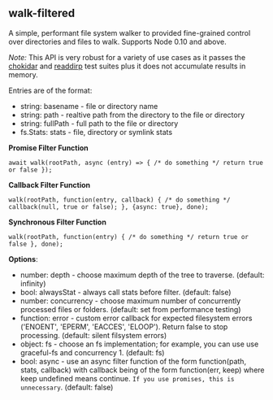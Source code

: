 ## walk-filtered

A simple, performant file system walker to provided fine-grained control over directories and files to walk. Supports Node 0.10 and above.

_Note:_ This API is very robust for a variety of use cases as it passes the [chokidar](https://github.com/paulmillr/chokidar) and [readdirp](https://github.com/paulmillr/readdirp) test suites plus it does not accumulate results in memory.

Entries are of the format:

- string: basename - file or directory name
- string: path - realtive path from the directory to the file or directory
- string: fullPath - full path to the file or directory
- fs.Stats: stats - file, directory or symlink stats

**Promise Filter Function**

```
await walk(rootPath, async (entry) => { /* do something */ return true or false });
```

**Callback Filter Function**

```
walk(rootPath, function(entry, callback) { /* do something */ callback(null, true or false); }, {async: true}, done);
```

**Synchronous Filter Function**

```
walk(rootPath, function(entry) { /* do something */ return true or false }, done);
```

**Options**:

- number: depth - choose maximum depth of the tree to traverse. (default: infinity)
- bool: alwaysStat - always call stats before filter. (default: false)
- number: concurrency - choose maximum number of concurrently processed files or folders. (default: set from performance testing)
- function: error - custom error callback for expected filesystem errors ('ENOENT', 'EPERM', 'EACCES', 'ELOOP'). Return false to stop processing. (default: silent filsystem errors)
- object: fs - choose an fs implementation; for example, you can use use graceful-fs and concurrency 1. (default: fs)
- bool: async - use an async filter function of the form function(path, stats, callback) with callback being of the form function(err, keep) where keep undefined means continue. `If you use promises, this is unnecessary`. (default: false)

